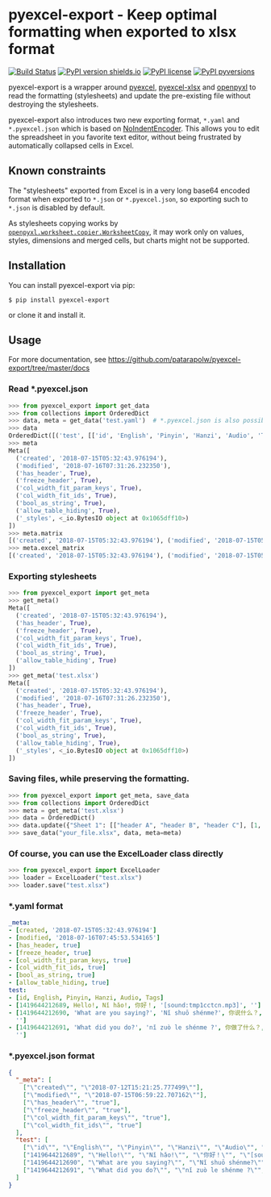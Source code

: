 # pyexcel-export - Keep optimal formatting when exported to xlsx format

[![Build Status](https://travis-ci.org/patarapolw/pyexcel_export.svg?branch=master)](https://travis-ci.org/patarapolw/AnkiTools)
[![PyPI version shields.io](https://img.shields.io/pypi/v/pyexcel_export.svg)](https://pypi.python.org/pypi/pyexcel_export/)
[![PyPI license](https://img.shields.io/pypi/l/pyexcel_export.svg)](https://pypi.python.org/pypi/pyexcel_export/)
[![PyPI pyversions](https://img.shields.io/pypi/pyversions/pyexcel_export.svg)](https://pypi.python.org/pypi/pyexcel_export/)

pyexcel-export is a wrapper around [pyexcel](https://github.com/pyexcel/pyexcel), [pyexcel-xlsx](https://github.com/pyexcel/pyexcel-xlsx) and [openpyxl](https://bitbucket.org/openpyxl/openpyxl) to read the formatting (stylesheets) and update the pre-existing file without destroying the stylesheets.

pyexcel-export also introduces two new exporting format, `*.yaml` and `*.pyexcel.json` which is based on [NoIndentEncoder](https://stackoverflow.com/a/25935321/9023855). This allows you to edit the spreadsheet in you favorite text editor, without being frustrated by automatically collapsed cells in Excel.

## Known constraints

The "stylesheets" exported from Excel is in a very long base64 encoded format when exported to `*.json` or `*.pyexcel.json`, so exporting such to `*.json` is disabled by default.

As stylesheets copying works by [`openpyxl.worksheet.copier.WorksheetCopy`](https://openpyxl.readthedocs.io/en/2.5/_modules/openpyxl/worksheet/copier.html), it may work only on values, styles, dimensions and merged cells, but charts might not be supported.

## Installation

You can install pyexcel-export via pip:

```commandline
$ pip install pyexcel-export
```

or clone it and install it.

## Usage

For more documentation, see https://github.com/patarapolw/pyexcel-export/tree/master/docs

### Read \*.pyexcel.json

```python
>>> from pyexcel_export import get_data
>>> from collections import OrderedDict
>>> data, meta = get_data('test.yaml')  # *.pyexcel.json is also possible.
>>> data
OrderedDict([('test', [['id', 'English', 'Pinyin', 'Hanzi', 'Audio', 'Tags'], [1419644212689, 'Hello!', 'Nǐ hǎo!', '你好！', '[sound:tmp1cctcn.mp3]', ''], [1419644212690, 'What are you saying?', 'Nǐ shuō shénme?', '你说什么？', '[sound:tmp4tzxbu.mp3]', ''], [1419644212691, 'What did you do?', 'nǐ zuò le shénme ?', '你做了什么？', '[sound:333012.mp3]', '']])])
>>> meta
Meta([
  ('created', '2018-07-15T05:32:43.976194'),
  ('modified', '2018-07-16T07:31:26.232350'),
  ('has_header', True),
  ('freeze_header', True),
  ('col_width_fit_param_keys', True),
  ('col_width_fit_ids', True),
  ('bool_as_string', True),
  ('allow_table_hiding', True),
  ('_styles', <_io.BytesIO object at 0x1065dff10>)
])
>>> meta.matrix
[('created', '2018-07-15T05:32:43.976194'), ('modified', '2018-07-15T05:32:52.248192'), ('has_header', True), ('freeze_header', True), ('col_width_fit_param_keys', True), ('col_width_fit_ids', True), ('allow_hidden_tables', True), ('_styles', {"<class '_io.BytesIO'>": <_io.BytesIO object at 0x1103d9048>})]
>>> meta.excel_matrix
[('created', '2018-07-15T05:32:43.976194'), ('modified', '2018-07-15T05:32:52.248192'), ('has_header', {"<class 'bool'>": True}), ('freeze_header', {"<class 'bool'>": True}), ('col_width_fit_param_keys', {"<class 'bool'>": True}), ('col_width_fit_ids', {"<class 'bool'>": True}), ('allow_hidden_tables', {"<class 'bool'>": True}), ('_styles', {"<class '_io.BytesIO'>": <_io.BytesIO object at 0x10b56b048>})]
```

### Exporting stylesheets

```python
>>> from pyexcel_export import get_meta
>>> get_meta()
Meta([
  ('created', '2018-07-15T05:32:43.976194'),
  ('has_header', True),
  ('freeze_header', True),
  ('col_width_fit_param_keys', True),
  ('col_width_fit_ids', True),
  ('bool_as_string', True),
  ('allow_table_hiding', True)
])
>>> get_meta('test.xlsx')
Meta([
  ('created', '2018-07-15T05:32:43.976194'),
  ('modified', '2018-07-16T07:31:26.232350'),
  ('has_header', True),
  ('freeze_header', True),
  ('col_width_fit_param_keys', True),
  ('col_width_fit_ids', True),
  ('bool_as_string', True),
  ('allow_table_hiding', True),
  ('_styles', <_io.BytesIO object at 0x1065dff10>)
])
```
### Saving files, while preserving the formatting.

```python
>>> from pyexcel_export import get_meta, save_data
>>> from collections import OrderedDict
>>> meta = get_meta('test.xlsx')
>>> data = OrderedDict()
>>> data.update({"Sheet 1": [["header A", "header B", "header C"], [1, 2, 3]]})
>>> save_data("your_file.xlsx", data, meta=meta)
```
### Of course, you can use the ExcelLoader class directly

```python
>>> from pyexcel_export import ExcelLoader
>>> loader = ExcelLoader("test.xlsx")
>>> loader.save("test.xlsx")

```

### \*.yaml format

```yaml
_meta:
- [created, '2018-07-15T05:32:43.976194']
- [modified, '2018-07-16T07:45:53.534165']
- [has_header, true]
- [freeze_header, true]
- [col_width_fit_param_keys, true]
- [col_width_fit_ids, true]
- [bool_as_string, true]
- [allow_table_hiding, true]
test:
- [id, English, Pinyin, Hanzi, Audio, Tags]
- [1419644212689, Hello!, Nǐ hǎo!, 你好！, '[sound:tmp1cctcn.mp3]', '']
- [1419644212690, 'What are you saying?', 'Nǐ shuō shénme?', 你说什么？, '[sound:tmp4tzxbu.mp3]',
  '']
- [1419644212691, 'What did you do?', 'nǐ zuò le shénme ?', 你做了什么？, '[sound:333012.mp3]',
  '']
```

### \*.pyexcel.json format
```json
{
  "_meta": [
    ["\"created\"", "\"2018-07-12T15:21:25.777499\""],
    ["\"modified\"", "\"2018-07-15T06:59:22.707162\""],
    ["\"has_header\"", "true"],
    ["\"freeze_header\"", "true"],
    ["\"col_width_fit_param_keys\"", "true"],
    ["\"col_width_fit_ids\"", "true"]
  ],
  "test": [
    ["\"id\"", "\"English\"", "\"Pinyin\"", "\"Hanzi\"", "\"Audio\"", "\"Tags\""],
    ["1419644212689", "\"Hello!\"", "\"Nǐ hǎo!\"", "\"你好！\"", "\"[sound:tmp1cctcn.mp3]\"", "\"\""],
    ["1419644212690", "\"What are you saying?\"", "\"Nǐ shuō shénme?\"", "\"你说什么？\"", "\"[sound:tmp4tzxbu.mp3]\"", "\"\""],
    ["1419644212691", "\"What did you do?\"", "\"nǐ zuò le shénme ?\"", "\"你做了什么？\"", "\"[sound:333012.mp3]\"", "\"\""]
  ]
}
```
